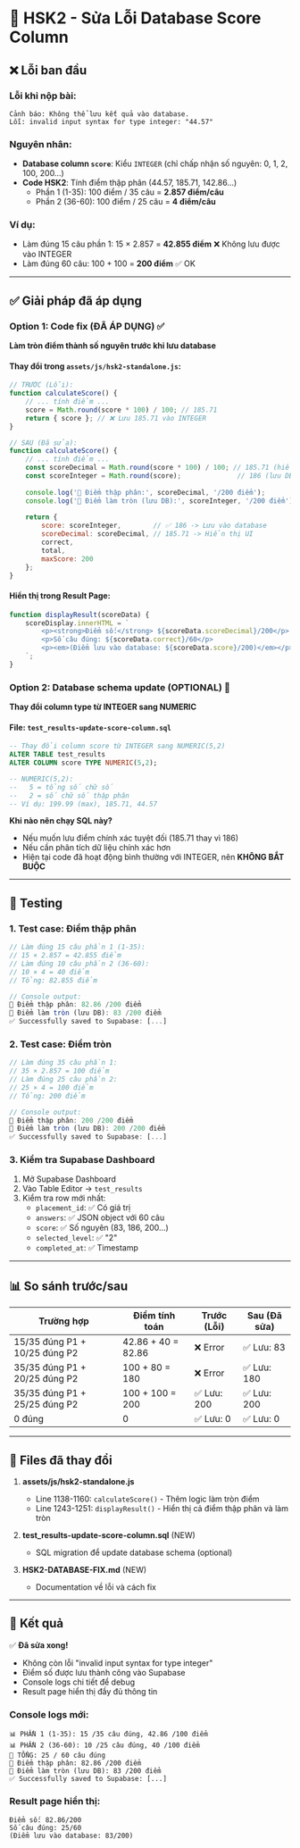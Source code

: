 # 🔧 HSK2 - Sửa Lỗi Database Score Column

## ❌ Lỗi ban đầu

### Lỗi khi nộp bài:
```
Cảnh báo: Không thể lưu kết quả vào database. 
Lỗi: invalid input syntax for type integer: "44.57"
```

### Nguyên nhân:
- **Database column `score`**: Kiểu `INTEGER` (chỉ chấp nhận số nguyên: 0, 1, 2, 100, 200...)
- **Code HSK2**: Tính điểm thập phân (44.57, 185.71, 142.86...)
  - Phần 1 (1-35): 100 điểm / 35 câu = **2.857 điểm/câu**
  - Phần 2 (36-60): 100 điểm / 25 câu = **4 điểm/câu**

### Ví dụ:
- Làm đúng 15 câu phần 1: 15 × 2.857 = **42.855 điểm** ❌ Không lưu được vào INTEGER
- Làm đúng 60 câu: 100 + 100 = **200 điểm** ✅ OK

---

## ✅ Giải pháp đã áp dụng

### Option 1: Code fix (ĐÃ ÁP DỤNG) ✅
**Làm tròn điểm thành số nguyên trước khi lưu database**

#### Thay đổi trong `assets/js/hsk2-standalone.js`:

```javascript
// TRƯỚC (Lỗi):
function calculateScore() {
    // ... tính điểm ...
    score = Math.round(score * 100) / 100; // 185.71
    return { score }; // ❌ Lưu 185.71 vào INTEGER
}
```

```javascript
// SAU (Đã sửa):
function calculateScore() {
    // ... tính điểm ...
    const scoreDecimal = Math.round(score * 100) / 100; // 185.71 (hiển thị)
    const scoreInteger = Math.round(score);              // 186 (lưu DB)
    
    console.log('💯 Điểm thập phân:', scoreDecimal, '/200 điểm');
    console.log('💯 Điểm làm tròn (lưu DB):', scoreInteger, '/200 điểm');
    
    return { 
        score: scoreInteger,        // ✅ 186 -> Lưu vào database
        scoreDecimal: scoreDecimal, // 185.71 -> Hiển thị UI
        correct, 
        total, 
        maxScore: 200 
    };
}
```

#### Hiển thị trong Result Page:
```javascript
function displayResult(scoreData) {
    scoreDisplay.innerHTML = `
        <p><strong>Điểm số:</strong> ${scoreData.scoreDecimal}/200</p>
        <p>Số câu đúng: ${scoreData.correct}/60</p>
        <p><em>(Điểm lưu vào database: ${scoreData.score}/200)</em></p>
    `;
}
```

### Option 2: Database schema update (OPTIONAL) 🔄
**Thay đổi column type từ INTEGER sang NUMERIC**

#### File: `test_results-update-score-column.sql`
```sql
-- Thay đổi column score từ INTEGER sang NUMERIC(5,2)
ALTER TABLE test_results 
ALTER COLUMN score TYPE NUMERIC(5,2);

-- NUMERIC(5,2):
--   5 = tổng số chữ số
--   2 = số chữ số thập phân
-- Ví dụ: 199.99 (max), 185.71, 44.57
```

**Khi nào nên chạy SQL này?**
- Nếu muốn lưu điểm chính xác tuyệt đối (185.71 thay vì 186)
- Nếu cần phân tích dữ liệu chính xác hơn
- Hiện tại code đã hoạt động bình thường với INTEGER, nên **KHÔNG BẮT BUỘC**

---

## 🧪 Testing

### 1. Test case: Điểm thập phân
```javascript
// Làm đúng 15 câu phần 1 (1-35):
// 15 × 2.857 = 42.855 điểm
// Làm đúng 10 câu phần 2 (36-60):
// 10 × 4 = 40 điểm
// Tổng: 82.855 điểm

// Console output:
💯 Điểm thập phân: 82.86 /200 điểm
💯 Điểm làm tròn (lưu DB): 83 /200 điểm
✅ Successfully saved to Supabase: [...]
```

### 2. Test case: Điểm tròn
```javascript
// Làm đúng 35 câu phần 1:
// 35 × 2.857 = 100 điểm
// Làm đúng 25 câu phần 2:
// 25 × 4 = 100 điểm
// Tổng: 200 điểm

// Console output:
💯 Điểm thập phân: 200 /200 điểm
💯 Điểm làm tròn (lưu DB): 200 /200 điểm
✅ Successfully saved to Supabase: [...]
```

### 3. Kiểm tra Supabase Dashboard
1. Mở Supabase Dashboard
2. Vào Table Editor → `test_results`
3. Kiểm tra row mới nhất:
   - `placement_id`: ✅ Có giá trị
   - `answers`: ✅ JSON object với 60 câu
   - `score`: ✅ Số nguyên (83, 186, 200...)
   - `selected_level`: ✅ "2"
   - `completed_at`: ✅ Timestamp

---

## 📊 So sánh trước/sau

| Trường hợp | Điểm tính toán | Trước (Lỗi) | Sau (Đã sửa) |
|------------|----------------|-------------|---------------|
| 15/35 đúng P1 + 10/25 đúng P2 | 42.86 + 40 = 82.86 | ❌ Error | ✅ Lưu: 83 |
| 35/35 đúng P1 + 20/25 đúng P2 | 100 + 80 = 180 | ❌ Error | ✅ Lưu: 180 |
| 35/35 đúng P1 + 25/25 đúng P2 | 100 + 100 = 200 | ✅ Lưu: 200 | ✅ Lưu: 200 |
| 0 đúng | 0 | ✅ Lưu: 0 | ✅ Lưu: 0 |

---

## 📝 Files đã thay đổi

1. **assets/js/hsk2-standalone.js**
   - Line 1138-1160: `calculateScore()` - Thêm logic làm tròn điểm
   - Line 1243-1251: `displayResult()` - Hiển thị cả điểm thập phân và làm tròn

2. **test_results-update-score-column.sql** (NEW)
   - SQL migration để update database schema (optional)

3. **HSK2-DATABASE-FIX.md** (NEW)
   - Documentation về lỗi và cách fix

---

## 🎯 Kết quả

✅ **Đã sửa xong!**
- Không còn lỗi "invalid input syntax for type integer"
- Điểm số được lưu thành công vào Supabase
- Console logs chi tiết để debug
- Result page hiển thị đầy đủ thông tin

### Console logs mới:
```
📊 PHẦN 1 (1-35): 15 /35 câu đúng, 42.86 /100 điểm
📊 PHẦN 2 (36-60): 10 /25 câu đúng, 40 /100 điểm
🎯 TỔNG: 25 / 60 câu đúng
💯 Điểm thập phân: 82.86 /200 điểm
💯 Điểm làm tròn (lưu DB): 83 /200 điểm
✅ Successfully saved to Supabase: [...]
```

### Result page hiển thị:
```
Điểm số: 82.86/200
Số câu đúng: 25/60
(Điểm lưu vào database: 83/200)
```

